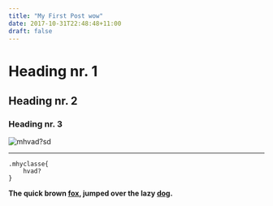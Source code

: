 ```yaml
---
title: "My First Post wow"
date: 2017-10-31T22:48:48+11:00
draft: false
---
```


# Heading nr. 1
## Heading nr. 2
### Heading nr. 3

![mhvad?sd](http://i.imgur.com/v8IVDka.jpg)

---

    .mhyclasse{ 
        hvad?
    }

**The quick brown [fox][1], jumped over the lazy [dog][2].**

[1]: https://en.wikipedia.org/wiki/Fox "Wikipedia: Fox"
[2]: https://en.wikipedia.org/wiki/Dog "Wikipedia: Dog"    